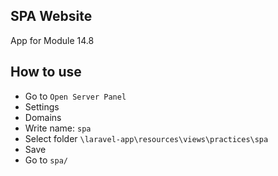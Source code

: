 ## SPA Website

App for Module 14.8

## How to use

- Go to `Open Server Panel`
- Settings
- Domains
- Write name: `spa`
- Select folder `\laravel-app\resources\views\practices\spa`
- Save
- Go to `spa/`

